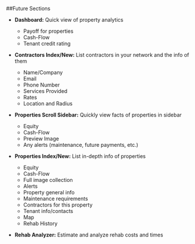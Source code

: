 ##Future Sections

* **Dashboard:** Quick view of property analytics
  * Payoff for properties
  * Cash-Flow 
  * Tenant credit rating

* **Contractors Index/New:** List contractors in your network and the info of them
  * Name/Company
  * Email
  * Phone Number
  * Services Provided
  * Rates
  * Location and Radius

* **Properties Scroll Sidebar:** Quickly view facts of properties in sidebar
  * Equity
  * Cash-Flow
  * Preview Image
  * Any alerts (maintenance, future payments, etc.)

* **Properties Index/New:** List in-depth info of properties
  * Equity
  * Cash-Flow
  * Full image collection
  * Alerts
  * Property general info
  * Maintenance requirements
  * Contractors for this property
  * Tenant info/contacts
  * Map
  * Rehab History

* **Rehab Analyzer:** Estimate and analyze rehab costs and times

